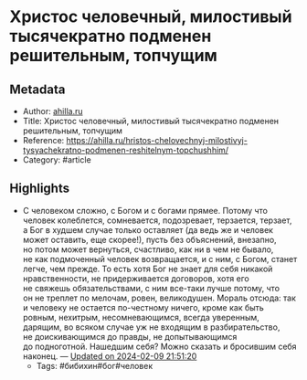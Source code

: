 # Христос человечный, милостивый тысячекратно подменен решительным, топчущим

## Metadata
- Author: [ahilla.ru]()
- Title: Христос человечный, милостивый тысячекратно подменен решительным, топчущим
- Reference: https://ahilla.ru/hristos-chelovechnyj-milostivyj-tysyachekratno-podmenen-reshitelnym-topchushhim/
- Category: #article

## Highlights
- С человеком сложно, с Богом и с богами прямее. Потому что человек колеблется, сомневается, подозревает, терзается, терзает, а Бог в худшем случае только оставляет (да ведь же и человек может оставить, еще скорее!), пусть без объяснений, внезапно, но потом может вернуться, счастливо, как ни в чем не бывало, не как подмоченный человек возвращается, и с ним, с Богом, станет легче, чем прежде. То есть хотя Бог не знает для себя никакой нравственности, не придерживается договоров, хотя его не свяжешь обязательствами, с ним все-таки лучше потому, что он не треплет по мелочам, ровен, великодушен.
Мораль отсюда: так и человеку не остается по-честному ничего, кроме как быть ровным, нехитрым, несомневающимся, всегда уверенным, дарящим, во всяком случае уж не входящим в разбирательство, не доискивающимся до правды, не допытывающимся до подноготной. Нашедшим себя? Можно сказать и бросившим себя наконец. — [Updated on 2024-02-09 21:51:20](https://hyp.is/NpqY0Md8Ee6arH-HbZ2KKQ/ahilla.ru/hristos-chelovechnyj-milostivyj-tysyachekratno-podmenen-reshitelnym-topchushhim/)
   - Tags: #бибихин#бог#человек
